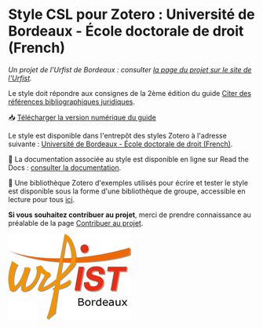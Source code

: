 # Style CSL pour Zotero : Université de Bordeaux - École doctorale de droit (French)

_Un projet de l'Urfist de Bordeaux : consulter [la page du projet sur le site de l'Urfist](http://weburfist.univ-bordeaux.fr/citer-des-references-juridiques-guide-et-style-zotero/)._

Le style doit répondre aux consignes de la 2ème édition du guide [Citer des
références bibliographiques juridiques](http://www.sudoc.fr/233120807).

:inbox_tray: [Télécharger la version numérique du guide](http://weburfist.univ-bordeaux.fr/wp-content/uploads/2019/01/20190111-2e-%C3%A9d.-Citer-r%C3%A9f%C3%A9rences-bibliographiques-version-num%C3%A9rique.pdf) 

Le style est disponible dans l'entrepôt des styles Zotero à l'adresse suivante : [Université de Bordeaux - École doctorale
de droit (French)](https://www.zotero.org/styles/universite-de-bordeaux-ecole-doctorale-de-droit).

:notebook_with_decorative_cover: La documentation associée au style est disponible en ligne sur Read the Docs : [consulter la documentation](https://documentation-style-csl-ed-droit-ubx.readthedocs.io).

:book: Une bibliothèque Zotero d'exemples utilisés pour écrire et tester le style est disponible sous la forme d'une bibliothèque de groupe, accessible en lecture pour tous [ici](https://www.zotero.org/groups/2190104/style_csl_ed_droit_bx).

**Si vous souhaitez contribuer au projet**, merci de prendre connaissance au préalable de la page [Contribuer au projet](https://github.com/fflamerie/csl_ed_droit_ubx/wiki/Contribuer-au-projet).

![logo_urfist](logo-urfist-bordeaux.png)

